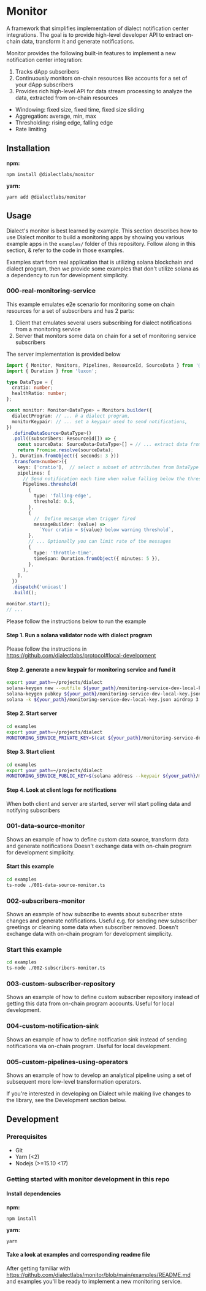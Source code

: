 # Monitor

A framework that simplifies implementation of dialect notification center integrations. The goal is to provide high-level developer API to extract on-chain data, transform it and generate notifications.

Monitor provides the following built-in features to implement a new notification center integration:

1. Tracks dApp subscribers
2. Continuously monitors on-chain resources like accounts for a set of your dApp subscribers
3. Provides rich high-level API for data stream processing to analyze the data, extracted from on-chain resources

- Windowing: fixed size, fixed time, fixed size sliding
- Aggregation: average, min, max
- Thresholding: rising edge, falling edge
- Rate limiting

## Installation

**npm:**

```shell
npm install @dialectlabs/monitor
```

**yarn:**

```shell
yarn add @dialectlabs/monitor
```

## Usage

Dialect's monitor is best learned by example. This section describes how to use Dialect monitor to build a monitoring apps by showing you various example apps in the `examples/` folder of this repository. Follow along in this section, & refer to the code in those examples.

Examples start from real application that is utilizing solana blockchain and dialect program, then we provide some examples
that don't utilize solana as a dependency to run for development simplicity.

### 000-real-monitoring-service

This example emulates e2e scenario for monitoring some on chain resources for a set of subscribers and has 2 parts:

1) Client that emulates several users subscribing for dialect notifications from a monitoring service
2) Server that monitors some data on chain for a set of monitoring service subscribers

The server implementation is provided below

```typescript
import { Monitor, Monitors, Pipelines, ResourceId, SourceData } from '@dialectlabs/monitor';
import { Duration } from 'luxon';

type DataType = {
  cratio: number;
  healthRatio: number;
};

const monitor: Monitor<DataType> = Monitors.builder({
  dialectProgram: // ... й a dialect program,
  monitorKeypair: // ... set a keypair used to send notifications,
})
  .defineDataSource<DataType>()
  .poll((subscribers: ResourceId[]) => {
    const sourceData: SourceData<DataType>[] = // ... extract data from chain for set of subscribers
    return Promise.resolve(sourceData);
  }, Duration.fromObject({ seconds: 3 }))
  .transform<number>({
    keys: ['cratio'],  // select a subset of attrributes from DataType
    pipelines: [
      // Send notification each time when value falling below the threshold 
      Pipelines.threshold(
        {
          type: 'falling-edge',
          threshold: 0.5,
        },
        {
          //  Define mesasge when trigger fired
          messageBuilder: (value) =>
            `Your cratio = ${value} below warning threshold`,
        },
        // ... Optionally you can limit rate of the messages
        {
          type: 'throttle-time',
          timeSpan: Duration.fromObject({ minutes: 5 }),
        },
      ),
    ],
  })
  .dispatch('unicast')
  .build();

monitor.start();
// ...
```

Please follow the instructions below to run the example

#### Step 1. Run a solana validator node with dialect program

Please follow the instructions in https://github.com/dialectlabs/protocol#local-development

#### Step 2. generate a new keypair for monitoring service and fund it

```bash
export your_path=~/projects/dialect
solana-keygen new --outfile ${your_path}/monitoring-service-dev-local-key.json
solana-keygen pubkey ${your_path}/monitoring-service-dev-local-key.json > ${your_path}/monitoring-service-dev-local-key.pub
solana -k ${your_path}/monitoring-service-dev-local-key.json airdrop 3
```

#### Step 2. Start server

```bash
cd examples
export your_path=~/projects/dialect
MONITORING_SERVICE_PRIVATE_KEY=$(cat ${your_path}/monitoring-service-dev-local-key.json) ts-node ./000.2-real-monoring-service-server.ts
```

#### Step 3. Start client

```bash
cd examples
export your_path=~/projects/dialect
MONITORING_SERVICE_PUBLIC_KEY=$(solana address --keypair ${your_path}/monitoring-service-dev-local-key.json) ts-node ./000.1-real-monoring-service-client.ts
```

#### Step 4. Look at client logs for notifications

When both client and server are started, server will start polling data and notifying subscribers

### 001-data-source-monitor

Shows an example of how to define custom data source, transform data and generate notifications Doesn't exchange data
with on-chain program for development simplicity.

#### Start this example

```bash
cd examples
ts-node ./001-data-source-monitor.ts
```

### 002-subscribers-monitor

Shows an example of how subscribe to events about subscriber state changes and generate notifications. Useful e.g. for
sending new subscriber greetings or cleaning some data when subscriber removed. Doesn't exchange data with on-chain
program for development simplicity.

### Start this example

```bash
cd examples
ts-node ./002-subscribers-monitor.ts
```

### 003-custom-subscriber-repository

Shows an example of how to define custom subscriber repository instead of getting this data from on-chain program
accounts. Useful for local development.

### 004-custom-notification-sink

Shows an example of how to define notification sink instead of sending notifications via on-chain program. Useful for
local development.

### 005-custom-pipelines-using-operators

Shows an example of how to develop an analytical pipeline using a set of subsequent more low-level transformation
operators.

If you're interested in developing on Dialect while making live changes to the library, see the Development section below.

## Development

### Prerequisites

- Git
- Yarn (<2)
- Nodejs (>=15.10 <17)

### Getting started with monitor development in this repo

#### Install dependencies

**npm:**

```shell
npm install
```

**yarn:**

```shell
yarn
```

#### Take a look at examples and corresponding readme file

After getting familiar with https://github.com/dialectlabs/monitor/blob/main/examples/README.md and examples you'll be ready to implement a new monitoring service.